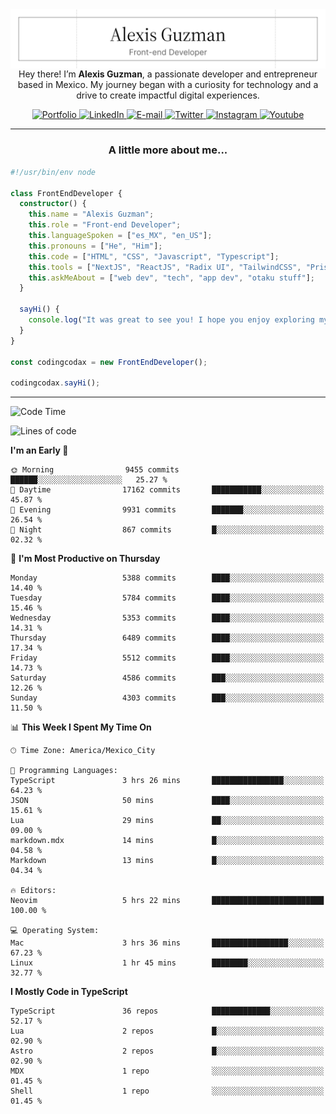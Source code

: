 <img align='right' src="./Banner.png" width="" />
<p align='center'>Hey there! I’m <strong>Alexis Guzman</strong>, a passionate developer and entrepreneur based in Mexico. My journey began with a curiosity for technology and a drive to create impactful digital experiences.</p>

<div align='center'>
  <a href='https://www.codingcodax.dev' target='_blank'>
    <img alt='Portfolio' src='https://img.shields.io/badge/Portfolio-black?logo=vercel&style=flat-square'>
  </a>
  <a href='https://linkedin.com/in/codingcodax' target='_blank'>
    <img alt='LinkedIn' src='https://img.shields.io/badge/LinkedIn-black?logo=LinkedIn&style=flat-square'>
  </a>
  <a href='mailto:hello@codingcodax.com' target='_blank'>
    <img alt='E-mail' src='https://img.shields.io/badge/Email-black?logo=Gmail&style=flat-square'>
  </a>
  <a href='https://x.com/codingcodax' target='_blank'>
    <img alt='Twitter' src='https://img.shields.io/badge/X-black?logo=X&style=flat-square'>
  </a>
  <a href='https://www.instagram.com/codingcodax' target='_blank'>
    <img alt='Instagram' src='https://img.shields.io/badge/Instagram-black?logo=Instagram&style=flat-square'>
  </a>
  <a href='https://www.youtube.com/@codingcodax' target='_blank'>
    <img alt='Youtube' src='https://img.shields.io/badge/YouTube-black?logo=Youtube&style=flat-square'>
  </a>
</div>


---

<h3 align='center'>A little more about me...</h3>

```typescript
#!/usr/bin/env node

class FrontEndDeveloper {
  constructor() {
    this.name = "Alexis Guzman";
    this.role = "Front-end Developer";
    this.languageSpoken = ["es_MX", "en_US"];
    this.pronouns = ["He", "Him"];
    this.code = ["HTML", "CSS", "Javascript", "Typescript"];
    this.tools = ["NextJS", "ReactJS", "Radix UI", "TailwindCSS", "Prisma", "Shadcn UI"];
    this.askMeAbout = ["web dev", "tech", "app dev", "otaku stuff"];
  }

  sayHi() {
    console.log("It was great to see you! I hope you enjoy exploring my work.");
  }
}

const codingcodax = new FrontEndDeveloper();

codingcodax.sayHi();
```

---

<!--START_SECTION:waka-->
![Code Time](http://img.shields.io/badge/Code%20Time-3%2C179%20hrs%204%20mins-blue)

![Lines of code](https://img.shields.io/badge/From%20Hello%20World%20I%27ve%20Written-11.0%20million%20lines%20of%20code-blue)

**I'm an Early 🐤** 

```text
🌞 Morning                9455 commits        ██████░░░░░░░░░░░░░░░░░░░   25.27 % 
🌆 Daytime                17162 commits       ███████████░░░░░░░░░░░░░░   45.87 % 
🌃 Evening                9931 commits        ███████░░░░░░░░░░░░░░░░░░   26.54 % 
🌙 Night                  867 commits         █░░░░░░░░░░░░░░░░░░░░░░░░   02.32 % 
```
📅 **I'm Most Productive on Thursday** 

```text
Monday                   5388 commits        ████░░░░░░░░░░░░░░░░░░░░░   14.40 % 
Tuesday                  5784 commits        ████░░░░░░░░░░░░░░░░░░░░░   15.46 % 
Wednesday                5353 commits        ████░░░░░░░░░░░░░░░░░░░░░   14.31 % 
Thursday                 6489 commits        ████░░░░░░░░░░░░░░░░░░░░░   17.34 % 
Friday                   5512 commits        ████░░░░░░░░░░░░░░░░░░░░░   14.73 % 
Saturday                 4586 commits        ███░░░░░░░░░░░░░░░░░░░░░░   12.26 % 
Sunday                   4303 commits        ███░░░░░░░░░░░░░░░░░░░░░░   11.50 % 
```


📊 **This Week I Spent My Time On** 

```text
🕑︎ Time Zone: America/Mexico_City

💬 Programming Languages: 
TypeScript               3 hrs 26 mins       ████████████████░░░░░░░░░   64.23 % 
JSON                     50 mins             ████░░░░░░░░░░░░░░░░░░░░░   15.61 % 
Lua                      29 mins             ██░░░░░░░░░░░░░░░░░░░░░░░   09.00 % 
markdown.mdx             14 mins             █░░░░░░░░░░░░░░░░░░░░░░░░   04.58 % 
Markdown                 13 mins             █░░░░░░░░░░░░░░░░░░░░░░░░   04.34 % 

🔥 Editors: 
Neovim                   5 hrs 22 mins       █████████████████████████   100.00 % 

💻 Operating System: 
Mac                      3 hrs 36 mins       █████████████████░░░░░░░░   67.23 % 
Linux                    1 hr 45 mins        ████████░░░░░░░░░░░░░░░░░   32.77 % 
```

**I Mostly Code in TypeScript** 

```text
TypeScript               36 repos            █████████████░░░░░░░░░░░░   52.17 % 
Lua                      2 repos             █░░░░░░░░░░░░░░░░░░░░░░░░   02.90 % 
Astro                    2 repos             █░░░░░░░░░░░░░░░░░░░░░░░░   02.90 % 
MDX                      1 repo              ░░░░░░░░░░░░░░░░░░░░░░░░░   01.45 % 
Shell                    1 repo              ░░░░░░░░░░░░░░░░░░░░░░░░░   01.45 % 
```




<!--END_SECTION:waka-->
